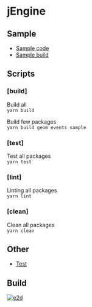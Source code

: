 # jEngine

## Sample
- [Sample code](https://github.com/AntonovSergey2211/e2d/blob/master/packages/sample/src/index.ts) 
- [Sample build](https://antonovsergey2211.github.io/e2d/packages/sample/build/)

## Scripts

### [build]
Build all <br/>
`yarn build`

Build few packages <br/>
`yarn build geom events sample`

### [test]
Test all packages <br/>
`yarn test`

### [lint]
Linting all packages <br/>
`yarn lint`

### [clean]
Clean all packages <br/>
`yarn clean`

## Other
- [Test](https://antonovsergey2211.github.io/e2d/packages/sample/test)

## Build
[![e2d](https://circleci.com/gh/AntonovSergey2211/e2d.svg?style=shield)](https://app.circleci.com/pipelines/github/AntonovSergey2211/e2d)
